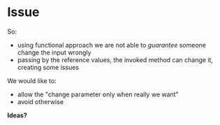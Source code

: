 # Issue

So:
- using functional approach we are not able to *guarantee* someone change the input wrongly
- passing by the reference values, the invoked method can change it, creating some issues

We would like to:
- allow the "change parameter only when really we want"
- avoid otherwise

**Ideas?**
